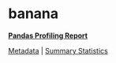 # banana

[**Pandas Profiling Report**](https://epistasislab.github.io/penn-ml-benchmarks/profile/banana.html)

[Metadata](metadata.yaml) | [Summary Statistics](summary_stats.csv)

